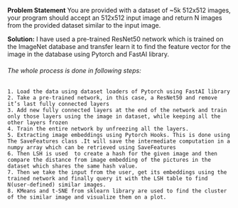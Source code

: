 
**Problem Statement**
You are provided with a dataset of ~5k 512x512 images, your program should accept an
512x512 input image and return N images from the provided dataset similar to the input image.

**Solution:**
I have used a pre-trained ResNet50 network which is trained on the ImageNet database and transfer learn it to find the feature vector for the image in the  database using Pytorch and FastAI library.

###### The whole process is done in following steps:
    1. Load the data using dataset loaders of Pytorch using FastAI library
    2. Take a pre-trained network, in this case, a ResNet50 and remove it’s last fully connected layers
    3. Add new fully connected layers at the end of the network and train only those layers using the image in dataset, while keeping all the other layers frozen
    4. Train the entire network by unfreezing all the layers.
    5. Extracting image embeddings using Pytorch Hooks. This is done using The SaveFeatures class .It will save the intermediate computation in a numpy array which can be retrieved using SaveFeatures
    6. Then LSH is used  to create a hash for the given image and then compare the distance from image embedding of the pictures in the dataset which shares the same hash value.
    7. Then we take the input from the user, get its embeddings using the trained network and finally query it with the LSH table to find N(user-defined) similar images.
    8. KMeans and t-SNE from sklearn library are used to find the cluster of the similar image and visualize them on a plot.






